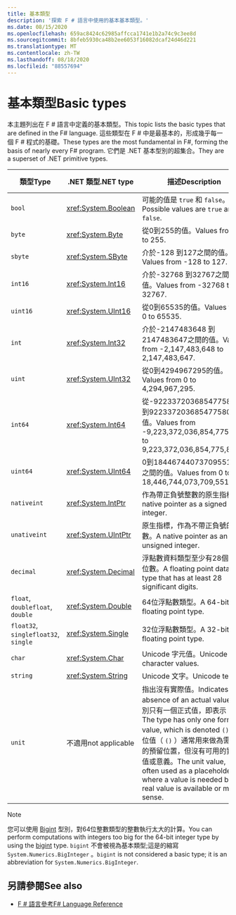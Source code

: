 ```yaml
---
title: 基本類型
description: '探索 F # 語言中使用的基本基本類型。'
ms.date: 08/15/2020
ms.openlocfilehash: 659ac8424c62985affcca1741e1b2a74c9c3ee8d
ms.sourcegitcommit: 8bfeb5930ca48b2ee6053f16082dcaf24d46d221
ms.translationtype: MT
ms.contentlocale: zh-TW
ms.lasthandoff: 08/18/2020
ms.locfileid: "88557694"
---
```

# <a name="basic-types"></a><span data-ttu-id="921bf-103">基本類型</span><span class="sxs-lookup"><span data-stu-id="921bf-103">Basic types</span></span>

<span data-ttu-id="921bf-104">本主題列出在 F # 語言中定義的基本類型。</span><span class="sxs-lookup"><span data-stu-id="921bf-104">This topic lists the basic types that are defined in the F# language.</span></span> <span data-ttu-id="921bf-105">這些類型在 F # 中是最基本的，形成幾乎每一個 F # 程式的基礎。</span><span class="sxs-lookup"><span data-stu-id="921bf-105">These types are the most fundamental in F#, forming the basis of nearly every F# program.</span></span> <span data-ttu-id="921bf-106">它們是 .NET 基本型別的超集合。</span><span class="sxs-lookup"><span data-stu-id="921bf-106">They are a superset of .NET primitive types.</span></span>

|<span data-ttu-id="921bf-107">類型</span><span class="sxs-lookup"><span data-stu-id="921bf-107">Type</span></span>|<span data-ttu-id="921bf-108">.NET 類型</span><span class="sxs-lookup"><span data-stu-id="921bf-108">.NET type</span></span>|<span data-ttu-id="921bf-109">描述</span><span class="sxs-lookup"><span data-stu-id="921bf-109">Description</span></span>|<span data-ttu-id="921bf-110">範例</span><span class="sxs-lookup"><span data-stu-id="921bf-110">Example</span></span>|
|----|---------|-----------|-------|
|`bool`|<xref:System.Boolean>|<span data-ttu-id="921bf-111">可能的值是 `true` 和 `false`。</span><span class="sxs-lookup"><span data-stu-id="921bf-111">Possible values are `true` and `false`.</span></span>|`true`/`false`|
|`byte`|<xref:System.Byte>|<span data-ttu-id="921bf-112">從0到255的值。</span><span class="sxs-lookup"><span data-stu-id="921bf-112">Values from 0 to 255.</span></span>|`1uy`|
|`sbyte`|<xref:System.SByte>|<span data-ttu-id="921bf-113">介於-128 到127之間的值。</span><span class="sxs-lookup"><span data-stu-id="921bf-113">Values from -128 to 127.</span></span>|`1y`|
|`int16`|<xref:System.Int16>|<span data-ttu-id="921bf-114">介於-32768 到32767之間的值。</span><span class="sxs-lookup"><span data-stu-id="921bf-114">Values from -32768 to 32767.</span></span>|`1s`|
|`uint16`|<xref:System.UInt16>|<span data-ttu-id="921bf-115">從0到65535的值。</span><span class="sxs-lookup"><span data-stu-id="921bf-115">Values from 0 to 65535.</span></span>|`1us`|
|`int`|<xref:System.Int32>|<span data-ttu-id="921bf-116">介於-2147483648 到2147483647之間的值。</span><span class="sxs-lookup"><span data-stu-id="921bf-116">Values from -2,147,483,648 to 2,147,483,647.</span></span>|`1`|
|`uint`|<xref:System.UInt32>|<span data-ttu-id="921bf-117">從0到4294967295的值。</span><span class="sxs-lookup"><span data-stu-id="921bf-117">Values from 0 to 4,294,967,295.</span></span>|`1u`|
|`int64`|<xref:System.Int64>|<span data-ttu-id="921bf-118">從-9223372036854775808 到9223372036854775807的值。</span><span class="sxs-lookup"><span data-stu-id="921bf-118">Values from -9,223,372,036,854,775,808 to 9,223,372,036,854,775,807.</span></span>|`1L`|
|`uint64`|<xref:System.UInt64>|<span data-ttu-id="921bf-119">0到18446744073709551615之間的值。</span><span class="sxs-lookup"><span data-stu-id="921bf-119">Values from 0 to 18,446,744,073,709,551,615.</span></span>|`1UL`|
|`nativeint`|<xref:System.IntPtr>|<span data-ttu-id="921bf-120">作為帶正負號整數的原生指標。</span><span class="sxs-lookup"><span data-stu-id="921bf-120">A native pointer as a signed integer.</span></span>|`nativeint 1`|
|`unativeint`|<xref:System.UIntPtr>|<span data-ttu-id="921bf-121">原生指標，作為不帶正負號的整數。</span><span class="sxs-lookup"><span data-stu-id="921bf-121">A native pointer as an unsigned integer.</span></span>|`unativeint 1`|
|`decimal`|<xref:System.Decimal>|<span data-ttu-id="921bf-122">浮點數資料類型至少有28個有效位數。</span><span class="sxs-lookup"><span data-stu-id="921bf-122">A floating point data type that has at least 28 significant digits.</span></span>|`1.0`|
|<span data-ttu-id="921bf-123">`float`, `double`</span><span class="sxs-lookup"><span data-stu-id="921bf-123">`float`, `double`</span></span>|<xref:System.Double>|<span data-ttu-id="921bf-124">64位浮點數類型。</span><span class="sxs-lookup"><span data-stu-id="921bf-124">A 64-bit floating point type.</span></span>|`1.0`|
|<span data-ttu-id="921bf-125">`float32`, `single`</span><span class="sxs-lookup"><span data-stu-id="921bf-125">`float32`, `single`</span></span>|<xref:System.Single>|<span data-ttu-id="921bf-126">32位浮點數類型。</span><span class="sxs-lookup"><span data-stu-id="921bf-126">A 32-bit floating point type.</span></span>|`1.0f`|
|`char`|<xref:System.Char>|<span data-ttu-id="921bf-127">Unicode 字元值。</span><span class="sxs-lookup"><span data-stu-id="921bf-127">Unicode character values.</span></span>|`'c'`|
|`string`|<xref:System.String>|<span data-ttu-id="921bf-128">Unicode 文字。</span><span class="sxs-lookup"><span data-stu-id="921bf-128">Unicode text.</span></span>|`"str"`|
|`unit`|<span data-ttu-id="921bf-129">不適用</span><span class="sxs-lookup"><span data-stu-id="921bf-129">not applicable</span></span>|<span data-ttu-id="921bf-130">指出沒有實際值。</span><span class="sxs-lookup"><span data-stu-id="921bf-130">Indicates the absence of an actual value.</span></span> <span data-ttu-id="921bf-131">型別只有一個正式值，即表示 `()` 。</span><span class="sxs-lookup"><span data-stu-id="921bf-131">The type has only one formal value, which is denoted `()`.</span></span> <span data-ttu-id="921bf-132">單位值（ `()` ）通常用來做為需要值的預留位置，但沒有可用的實際值或意義。</span><span class="sxs-lookup"><span data-stu-id="921bf-132">The unit value, `()`, is often used as a placeholder where a value is needed but no real value is available or makes sense.</span></span>|`()`|

> [!NOTE]
> <span data-ttu-id="921bf-133">您可以使用 [Bigint](https://fsharp.github.io/fsharp-core-docs/reference/fsharp-core-bigint.html) 型別，對64位整數類型的整數執行太大的計算。</span><span class="sxs-lookup"><span data-stu-id="921bf-133">You can perform computations with integers too big for the 64-bit integer type by using the [bigint](https://fsharp.github.io/fsharp-core-docs/reference/fsharp-core-bigint.html) type.</span></span> <span data-ttu-id="921bf-134">`bigint` 不會被視為基本類型;這是的縮寫 `System.Numerics.BigInteger` 。</span><span class="sxs-lookup"><span data-stu-id="921bf-134">`bigint` is not considered a basic type; it is an abbreviation for `System.Numerics.BigInteger`.</span></span>

## <a name="see-also"></a><span data-ttu-id="921bf-135">另請參閱</span><span class="sxs-lookup"><span data-stu-id="921bf-135">See also</span></span>

- [<span data-ttu-id="921bf-136">F # 語言參考</span><span class="sxs-lookup"><span data-stu-id="921bf-136">F# Language Reference</span></span>](index.md)
